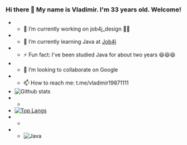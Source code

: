 ### Hi there 👋 My name is Vladimir. I'm 33 years old. Welcome! 



- - 🔭 I’m currently working on job4j_design :running::running:
- - 🌱 I’m currently learning Java at [Job4j](https://job4j.ru/)
- - ⚡ Fun fact: I've been studied Java for about two years :satisfied::satisfied::satisfied:
- - 👯 I’m looking to collaborate on Google
- - 📫 How to reach me: t.me/vladimir19871111
- ![Github stats](https://github-readme-stats.vercel.app/api?username=voldomarich&hide=stars,prs,issues,contribs)
- -
- [![Top Langs](https://github-readme-stats.vercel.app/api/top-langs/?username=voldomarich&layout=compact)](https://github.com/ShamRail/github-readme-stats)
- - 
- - ![Java](https://img.youtube.com/vi/KXDoGXVuUb8/0.jpg)
<!--


Here are some ideas to get you started:



- 🤔 I’m looking for help with ...
- 💬 Ask me about 
- 📫 How to reach me: ...
- 😄 Pronouns: ...

-->
